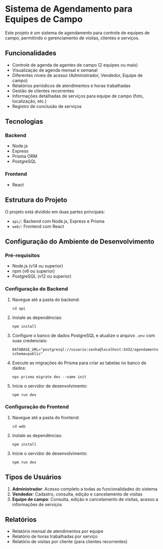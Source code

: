 # Sistema de Agendamento para Equipes de Campo

Este projeto é um sistema de agendamento para controle de equipes de campo, permitindo o gerenciamento de visitas, clientes e serviços.

## Funcionalidades

- Controle de agenda de agentes de campo (2 equipes ou mais)
- Visualização de agenda mensal e semanal
- Diferentes níveis de acesso (Administrador, Vendedor, Equipe de campo)
- Relatórios periódicos de atendimentos e horas trabalhadas
- Gestão de clientes recorrentes
- Informações detalhadas de serviços para equipe de campo (foto, localização, etc.)
- Registro de conclusão de serviços

## Tecnologias

### Backend
- Node.js
- Express
- Prisma ORM
- PostgreSQL

### Frontend
- React

## Estrutura do Projeto

O projeto está dividido em duas partes principais:

- `api/`: Backend com Node.js, Express e Prisma
- `web/`: Frontend com React

## Configuração do Ambiente de Desenvolvimento

### Pré-requisitos

- Node.js (v14 ou superior)
- npm (v6 ou superior)
- PostgreSQL (v12 ou superior)

### Configuração do Backend

1. Navegue até a pasta do backend:
   ```
   cd api
   ```

2. Instale as dependências:
   ```
   npm install
   ```

3. Configure o banco de dados PostgreSQL e atualize o arquivo `.env` com suas credenciais:
   ```
   DATABASE_URL="postgresql://usuario:senha@localhost:5432/agendamento?schema=public"
   ```

4. Execute as migrações do Prisma para criar as tabelas no banco de dados:
   ```
   npx prisma migrate dev --name init
   ```

5. Inicie o servidor de desenvolvimento:
   ```
   npm run dev
   ```

### Configuração do Frontend

1. Navegue até a pasta do frontend:
   ```
   cd web
   ```

2. Instale as dependências:
   ```
   npm install
   ```

3. Inicie o servidor de desenvolvimento:
   ```
   npm run dev
   ```

## Tipos de Usuários

1. **Administrador**: Acesso completo a todas as funcionalidades do sistema
2. **Vendedor**: Cadastro, consulta, edição e cancelamento de visitas
3. **Equipe de campo**: Consulta, edição e cancelamento de visitas, acesso a informações de serviços

## Relatórios

- Relatório mensal de atendimentos por equipe
- Relatório de horas trabalhadas por serviço
- Relatório de visitas por cliente (para clientes recorrentes)